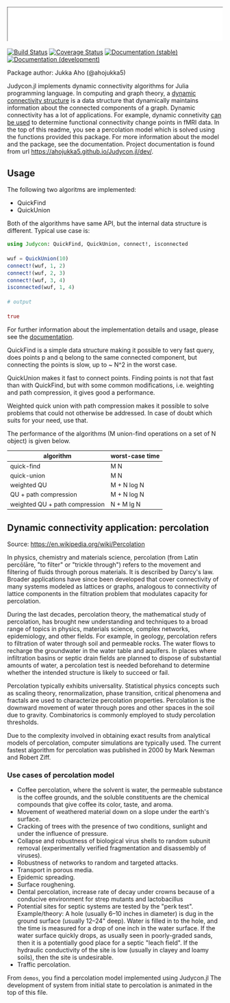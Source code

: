 ![Judycon.jl](demos/percolation.gif)

[![Build Status][travis-img]][travis-url]
[![Coverage Status][coveralls-img]][coveralls-url]
[![Documentation (stable)][docs-stable-img]][docs-stable-url]
[![Documentation (development)][docs-dev-img]][docs-dev-url]

Package author: Jukka Aho (@ahojukka5)

Judycon.jl implements dynamic connectivity algorithms for Julia programming
language. In computing and graph theory, a [dynamic connectivity structure][1]
is a data structure that dynamically maintains information about the connected
components of a graph. Dynamic connectivity has a lot of applications. For
example, dynamic connetivity [can be used][2] to determine functional
connectivity change points in fMRI data. In the top of this readme, you see a
percolation model which is solved using the functions provided this package. For
more information about the model and the package, see the documentation. Project
documentation is found from url <https://ahojukka5.github.io/Judycon.jl/dev/>.

## Usage

The following two algoritms are implemented:

- QuickFind
- QuickUnion

Both of the algorithms have same API, but the internal data structure is
different. Typical use case is:

```julia
using Judycon: QuickFind, QuickUnion, connect!, isconnected

wuf = QuickUnion(10)
connect!(wuf, 1, 2)
connect!(wuf, 2, 3)
connect!(wuf, 3, 4)
isconnected(wuf, 1, 4)

# output

true
```

For further information about the implementation details and usage, please see
the [documentation][docs-dev-url].

QuickFind is a simple data structure making it possible to very fast query, does
points p and q belong to the same connected component, but connecting the points
is slow, up to ~ N^2 in the worst case.

QuickUnion makes it fast to connect points. Finding points is not that fast than
with QuickFind, but with some common modifications, i.e. weighting and path
compression, it gives good a performance.

Weighted quick union with path compression makes it possible to solve problems
that could not otherwise be addressed. In case of doubt which suits for your
need, use that.

The performance of the algorithms (M union-find operations on a set of N object)
is given below.

| algorithm                      | worst-case time |
| ------------------------------ | --------------- |
| quick-find                     | M N             |
| quick-union                    | M N             |
| weighted QU                    | M + N log N     |
| QU + path compression          | M + N log N     |
| weighted QU + path compression | N + M lg N      |

## Dynamic connectivity application: percolation

Source: <https://en.wikipedia.org/wiki/Percolation>

In physics, chemistry and materials science, percolation (from Latin percōlāre,
"to filter" or "trickle through") refers to the movement and filtering of fluids
through porous materials. It is described by Darcy's law. Broader applications
have since been developed that cover connectivity of many systems modeled as
lattices or graphs, analogous to connectivity of lattice components in the
filtration problem that modulates capacity for percolation.

During the last decades, percolation theory, the mathematical study of
percolation, has brought new understanding and techniques to a broad range of
topics in physics, materials science, complex networks, epidemiology, and other
fields. For example, in geology, percolation refers to filtration of water
through soil and permeable rocks. The water flows to recharge the groundwater in
the water table and aquifers. In places where infiltration basins or septic
drain fields are planned to dispose of substantial amounts of water, a
percolation test is needed beforehand to determine whether the intended
structure is likely to succeed or fail.

Percolation typically exhibits universality. Statistical physics concepts such
as scaling theory, renormalization, phase transition, critical phenomena and
fractals are used to characterize percolation properties. Percolation is the
downward movement of water through pores and other spaces in the soil due to
gravity. Combinatorics is commonly employed to study percolation thresholds.

Due to the complexity involved in obtaining exact results from analytical models
of percolation, computer simulations are typically used. The current fastest
algorithm for percolation was published in 2000 by Mark Newman and Robert
Ziff.

### Use cases of percolation model

- Coffee percolation, where the solvent is water, the permeable substance is
  the coffee grounds, and the soluble constituents are the chemical compounds
  that give coffee its color, taste, and aroma.
- Movement of weathered material down on a slope under the earth's surface.
- Cracking of trees with the presence of two conditions, sunlight and under
  the influence of pressure.
- Collapse and robustness of biological virus shells to random subunit removal
  (experimentally verified fragmentation and disassembly of viruses).
- Robustness of networks to random and targeted attacks.
- Transport in porous media.
- Epidemic spreading.
- Surface roughening.
- Dental percolation, increase rate of decay under crowns because of a
  conducive environment for strep mutants and lactobacillus
- Potential sites for septic systems are tested by the "perk test".
  Example/theory: A hole (usually 6–10 inches in diameter) is dug in the ground
  surface (usually 12–24" deep). Water is filled in to the hole, and the time is
  measured for a drop of one inch in the water surface. If the water surface
  quickly drops, as usually seen in poorly-graded sands, then it is a potentially
  good place for a septic "leach field". If the hydraulic conductivity of the
  site is low (usually in clayey and loamy soils), then the site is undesirable.
- Traffic percolation.

From `demos`, you find a percolation model implemented using Judycon.jl The
development of system from initial state to percolation is animated in the top
of this file.

[1]: https://en.wikipedia.org/wiki/Dynamic_connectivity
[2]: https://www.frontiersin.org/articles/10.3389/fnins.2015.00285/full
[travis-img]: https://travis-ci.org/ahojukka5/Judycon.jl.svg?branch=master
[travis-url]: https://travis-ci.org/ahojukka5/Judycon.jl
[coveralls-img]: https://coveralls.io/repos/github/ahojukka5/Judycon.jl/badge.svg?branch=master
[coveralls-url]: https://coveralls.io/github/ahojukka5/Judycon.jl?branch=master
[docs-dev-img]: https://img.shields.io/badge/docs-dev-blue.svg
[docs-dev-url]: https://ahojukka5.github.io/Judycon.jl/dev
[docs-stable-img]: https://img.shields.io/badge/docs-stable-blue.svg
[docs-stable-url]: https://ahojukka5.github.io/Judycon.jl/stable
